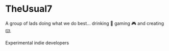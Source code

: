 # TheUsual7

A group of lads doing what we do best... drinking :beers: gaming :video_game: and creating :keyboard:.

Experimental indie developers 
